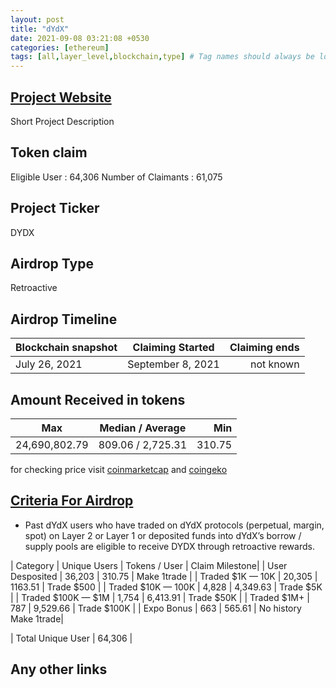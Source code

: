 ```yaml
---
layout: post
title: "dYdX"
date: 2021-09-08 03:21:08 +0530
categories: [ethereum]
tags: [all,layer_level,blockchain,type] # Tag names should always be lowercase
---
```



## [Project Website](https://dydx.exchange/)

 Short Project Description

## Token claim

Eligible User : 64,306
Number of Claimants : 61,075

## Project Ticker

DYDX

## Airdrop Type

Retroactive

## Airdrop Timeline

| Blockchain snapshot     | Claiming Started           | Claiming ends    |
| ----------------------- |:--------------------------:| ----------------:|
|    July 26, 2021        |       September 8, 2021    |   not known      |

## Amount Received in tokens  

| Max         |    Median / Average  |       Min    |
| ----------  |:--------------------:| ------------:|
|24,690,802.79|  809.06 / 2,725.31   |    310.75    |

for checking price visit [coinmarketcap](https://coinmarketcap.com/currencies/dydx) and [coingeko](https://www.coingecko.com/en/coins/dydx)

## [Criteria For Airdrop](https://docs.dydx.community/dydx-governance/rewards/retroactive-mining-rewards)

* Past dYdX users who have traded on dYdX protocols (perpetual, margin, spot) on Layer 2 or Layer 1 or deposited funds into dYdX’s borrow / supply pools are eligible to receive DYDX through retroactive rewards.

|         Category      |   Unique Users    | Tokens / User   | Claim Milestone|
|  User Desposited      |   36,203          |   310.75        | Make 1trade    |
|  Traded $1K — 10K     |   20,305          |    1163.51      | Trade $500     |
|  Traded $10K — 100K   |    4,828          |    4,349.63     | Trade $5K      |
|  Traded $100K — $1M   |     1,754         |     6,413.91    | Trade $50K     |
|  Traded $1M+          |     787           |   9,529.66      | Trade $100K    |
|  Expo Bonus           |    663            |    565.61       | No history Make 1trade|

| Total Unique User     |   64,306    |

## Any other links
